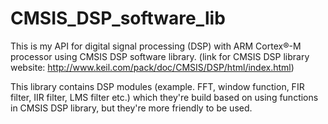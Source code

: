 # CMSIS_DSP_software_lib
This is my API for digital signal processing (DSP) with ARM Cortex®-M processor using CMSIS DSP software library.
(link for CMSIS DSP library website: http://www.keil.com/pack/doc/CMSIS/DSP/html/index.html)

This library contains DSP modules (example. FFT, window function, FIR filter, IIR filter, LMS filter etc.) which they're build based on using functions in CMSIS DSP library, but they're more friendly to be used. 
